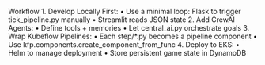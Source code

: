 Workflow
	1.	Develop Locally First:
	•	Use a minimal loop: Flask to trigger tick_pipeline.py manually
	•	Streamlit reads JSON state
	2.	Add CrewAI Agents:
	•	Define tools + memories
	•	Let central_ai.py orchestrate goals
	3.	Wrap Kubeflow Pipelines:
	•	Each step/*.py becomes a pipeline component
	•	Use kfp.components.create_component_from_func
	4.	Deploy to EKS:
	•	Helm to manage deployment
	•	Store persistent game state in DynamoDB